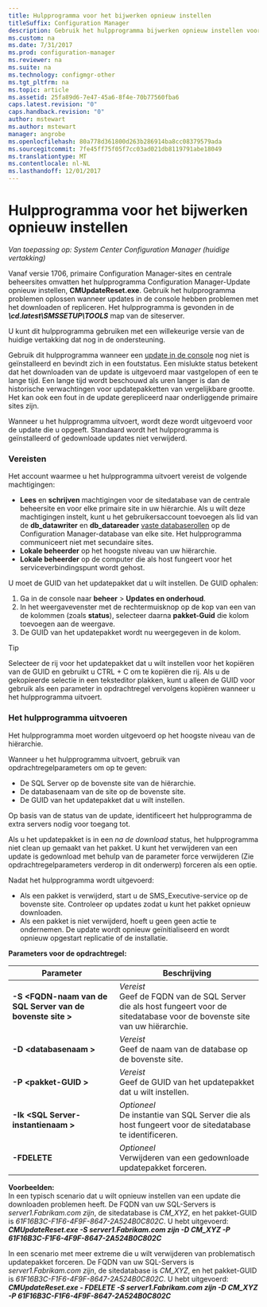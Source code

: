 ```yaml
---
title: Hulpprogramma voor het bijwerken opnieuw instellen
titleSuffix: Configuration Manager
description: Gebruik het hulpprogramma bijwerken opnieuw instellen voor updates in de console voor System Center Configuration Manager.
ms.custom: na
ms.date: 7/31/2017
ms.prod: configuration-manager
ms.reviewer: na
ms.suite: na
ms.technology: configmgr-other
ms.tgt_pltfrm: na
ms.topic: article
ms.assetid: 25fa89d6-7e47-45a6-8f4e-70b77560fba6
caps.latest.revision: "0"
caps.handback.revision: "0"
author: mstewart
ms.author: mstewart
manager: angrobe
ms.openlocfilehash: 80a778d361800d263b286914ba8cc08379579ada
ms.sourcegitcommit: 7fe45ff75f05f7cc03ad021db8119791abe18049
ms.translationtype: MT
ms.contentlocale: nl-NL
ms.lasthandoff: 12/01/2017
---
```

# <a name="update-reset-tool"></a>Hulpprogramma voor het bijwerken opnieuw instellen

*Van toepassing op: System Center Configuration Manager (huidige vertakking)*  


Vanaf versie 1706, primaire Configuration Manager-sites en centrale beheersites omvatten het hulpprogramma Configuration Manager-Update opnieuw instellen, **CMUpdateReset.exe**. Gebruik het hulpprogramma problemen oplossen wanneer updates in de console hebben problemen met het downloaden of repliceren. Het hulpprogramma is gevonden in de ***\cd.latest\SMSSETUP\TOOLS*** map van de siteserver.

U kunt dit hulpprogramma gebruiken met een willekeurige versie van de huidige vertakking dat nog in de ondersteuning.

Gebruik dit hulpprogramma wanneer een [update in de console](/sccm/core/servers/manage/install-in-console-updates) nog niet is geïnstalleerd en bevindt zich in een foutstatus. Een mislukte status betekent dat het downloaden van de update is uitgevoerd maar vastgelopen of een te lange tijd. Een lange tijd wordt beschouwd als uren langer is dan de historische verwachtingen voor updatepakketten van vergelijkbare grootte. Het kan ook een fout in de update gerepliceerd naar onderliggende primaire sites zijn.  

Wanneer u het hulpprogramma uitvoert, wordt deze wordt uitgevoerd voor de update die u opgeeft. Standaard wordt het hulpprogramma is geïnstalleerd of gedownloade updates niet verwijderd.  

### <a name="prerequisites"></a>Vereisten
Het account waarmee u het hulpprogramma uitvoert vereist de volgende machtigingen:
-   **Lees** en **schrijven** machtigingen voor de sitedatabase van de centrale beheersite en voor elke primaire site in uw hiërarchie. Als u wilt deze machtigingen instelt, kunt u het gebruikersaccount toevoegen als lid van de **db_datawriter** en **db_datareader** [vaste databaserollen](/sql/relational-databases/security/authentication-access/database-level-roles#fixed-database-roles) op de Configuration Manager-database van elke site. Het hulpprogramma communiceert niet met secundaire sites.
-   **Lokale beheerder** op het hoogste niveau van uw hiërarchie.
-   **Lokale beheerder** op de computer die als host fungeert voor het serviceverbindingspunt wordt gehost.

U moet de GUID van het updatepakket dat u wilt instellen. De GUID ophalen:
  1.   Ga in de console naar **beheer** > **Updates en onderhoud**.
  2.   In het weergavevenster met de rechtermuisknop op de kop van een van de kolommen (zoals **status**), selecteer daarna **pakket-Guid** die kolom toevoegen aan de weergave.
  3.   De GUID van het updatepakket wordt nu weergegeven in de kolom.

> [!TIP]  
> Selecteer de rij voor het updatepakket dat u wilt instellen voor het kopiëren van de GUID en gebruikt u CTRL + C om te kopiëren die rij. Als u de gekopieerde selectie in een teksteditor plakken, kunt u alleen de GUID voor gebruik als een parameter in opdrachtregel vervolgens kopiëren wanneer u het hulpprogramma uitvoert.

### <a name="run-the-tool"></a>Het hulpprogramma uitvoeren    
Het hulpprogramma moet worden uitgevoerd op het hoogste niveau van de hiërarchie.

Wanneer u het hulpprogramma uitvoert, gebruik van opdrachtregelparameters om op te geven:
  -   De SQL Server op de bovenste site van de hiërarchie.
  -   De databasenaam van de site op de bovenste site.
  -   De GUID van het updatepakket dat u wilt instellen.

Op basis van de status van de update, identificeert het hulpprogramma de extra servers nodig voor toegang tot.   

Als u het updatepakket is in een *na de download* status, het hulpprogramma niet clean up gemaakt van het pakket. U kunt het verwijderen van een update is gedownload met behulp van de parameter force verwijderen (Zie opdrachtregelparameters verderop in dit onderwerp) forceren als een optie.

Nadat het hulpprogramma wordt uitgevoerd:
-   Als een pakket is verwijderd, start u de SMS_Executive-service op de bovenste site. Controleer op updates zodat u kunt het pakket opnieuw downloaden.
-   Als een pakket is niet verwijderd, hoeft u geen geen actie te ondernemen. De update wordt opnieuw geïnitialiseerd en wordt opnieuw opgestart replicatie of de installatie.

**Parameters voor de opdrachtregel:**  

| Parameter        |Beschrijving                 |  
|------------------|----------------------------|  
|**-S &lt;FQDN-naam van de SQL Server van de bovenste site >** | *Vereist* <br> Geef de FQDN van de SQL Server die als host fungeert voor de sitedatabase voor de bovenste site van uw hiërarchie.    |  
| **-D &lt;databasenaam >**                        | *Vereist* <br> Geef de naam van de database op de bovenste site.  |  
| **-P &lt;pakket-GUID >**                         | *Vereist* <br> Geef de GUID van het updatepakket dat u wilt instellen.   |  
| **-Ik &lt;SQL Server-instantienaam >**             | *Optioneel* <br> De instantie van SQL Server die als host fungeert voor de sitedatabase te identificeren. |
| **-FDELETE**                              | *Optioneel* <br> Verwijderen van een gedownloade updatepakket forceren. |  
 **Voorbeelden:**  
 In een typisch scenario dat u wilt opnieuw instellen van een update die downloaden problemen heeft. De FQDN van uw SQL-Servers is *server1.Fabrikam.com zijn*, de sitedatabase is *CM_XYZ*, en het pakket-GUID is *61F16B3C-F1F6-4F9F-8647-2A524B0C802C*.  U hebt uitgevoerd: ***CMUpdateReset.exe -S server1.Fabrikam.com zijn -D CM_XYZ -P 61F16B3C-F1F6-4F9F-8647-2A524B0C802C***

 In een scenario met meer extreme die u wilt verwijderen van problematisch updatepakket forceren. De FQDN van uw SQL-Servers is *server1.Fabrikam.com zijn*, de sitedatabase is *CM_XYZ*, en het pakket-GUID is *61F16B3C-F1F6-4F9F-8647-2A524B0C802C*.  U hebt uitgevoerd: ***CMUpdateReset.exe - FDELETE -S server1.Fabrikam.com zijn -D CM_XYZ -P 61F16B3C-F1F6-4F9F-8647-2A524B0C802C***
